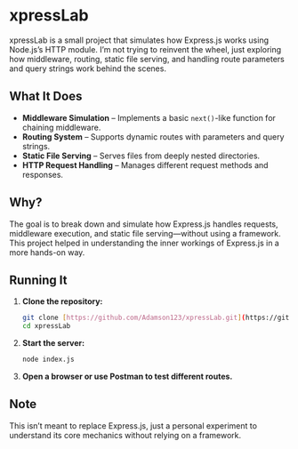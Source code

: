 # xpressLab

xpressLab is a small project that simulates how Express.js works using Node.js’s HTTP module. I’m not trying to reinvent the wheel, just exploring how middleware, routing, static file serving, and handling route parameters and query strings work behind the scenes.

## What It Does

* **Middleware Simulation** – Implements a basic `next()`-like function for chaining middleware.
* **Routing System** – Supports dynamic routes with parameters and query strings.
* **Static File Serving** – Serves files from deeply nested directories.
* **HTTP Request Handling** – Manages different request methods and responses.

## Why?

The goal is to break down and simulate how Express.js handles requests, middleware execution, and static file serving—without using a framework. This project helped in understanding the inner workings of Express.js in a more hands-on way.

## Running It

1.  **Clone the repository:**

    ```bash
    git clone [https://github.com/Adamson123/xpressLab.git](https://github.com/Adamson123/xpressLab.git)
    cd xpressLab
    ```

2.  **Start the server:**

    ```bash
    node index.js
    ```

3.  **Open a browser or use Postman to test different routes.**

## Note

This isn’t meant to replace Express.js, just a personal experiment to understand its core mechanics without relying on a framework.
